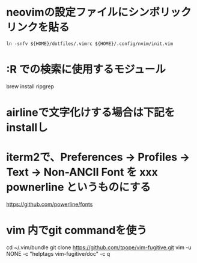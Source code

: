 # neovimの設定ファイルにシンボリックリンクを貼る
`ln -snfv ${HOME}/dotfiles/.vimrc ${HOME}/.config/nvim/init.vim`

# :R での検索に使用するモジュール
brew install ripgrep

# airlineで文字化けする場合は下記をinstallし
# iterm2で、Preferences → Profiles → Text → Non-ANCII Font を xxx pownerline というものにする
https://github.com/powerline/fonts

# vim 内でgit commandを使う
cd ~/.vim/bundle
git clone https://github.com/tpope/vim-fugitive.git
vim -u NONE -c "helptags vim-fugitive/doc" -c q

